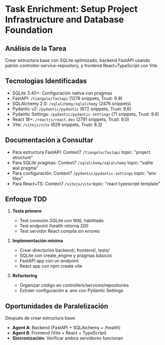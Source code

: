 # Task Enrichment: Setup Project Infrastructure and Database Foundation

## Análisis de la Tarea
Crear estructura base con SQLite optimizado, backend FastAPI usando patrón controller-service-repository, y frontend React+TypeScript con Vite.

## Tecnologías Identificadas
- SQLite 3.40+: Configuración nativa con pragmas
- FastAPI: `/tiangolo/fastapi` (1278 snippets, Trust: 9.9)
- SQLAlchemy 2.0: `/sqlalchemy/sqlalchemy` (2476 snippets)
- Pydantic v2: `/pydantic/pydantic` (672 snippets, Trust: 9.6)
- Pydantic Settings: `/pydantic/pydantic-settings` (71 snippets, Trust: 9.6)
- React 18+: `/reactjs/react.dev` (2791 snippets, Trust: 9.0)
- Vite: `/vitejs/vite` (629 snippets, Trust: 8.3)

## Documentación a Consultar
- Para estructura FastAPI: Context7 `/tiangolo/fastapi` topic: "project structure"
- Para SQLite pragmas: Context7 `/sqlalchemy/sqlalchemy` topic: "sqlite wal pragma"
- Para configuración: Context7 `/pydantic/pydantic-settings` topic: "env files"
- Para React+TS: Context7 `/vitejs/vite` topic: "react typescript template"

## Enfoque TDD
1. **Tests primero**
   - Test conexión SQLite con WAL habilitado
   - Test endpoint /health retorna 200
   - Test servidor React compila sin errores

2. **Implementación mínima**
   - Crear directorios backend/, frontend/, tests/
   - SQLite con create_engine y pragmas básicos
   - FastAPI app con un endpoint
   - React app con npm create vite

3. **Refactoring**
   - Organizar código en controllers/services/repositories
   - Extraer configuración a .env con Pydantic Settings

## Oportunidades de Paralelización
Después de crear estructura base:
- **Agent A**: Backend (FastAPI + SQLAlchemy + /health)
- **Agent B**: Frontend (Vite + React + TypeScript)
- **Sincronización**: Verificar ambos servidores funcionan